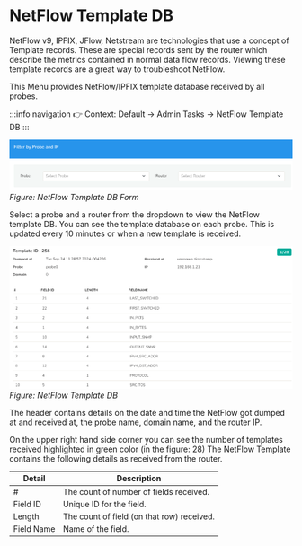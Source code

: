 # NetFlow Template DB

NetFlow v9, IPFIX, JFlow, Netstream are technologies that use a concept
of Template records. These are special records sent by the router which
describe the metrics contained in normal data flow records. Viewing
these template records are a great way to troubleshoot NetFlow. 

This Menu provides NetFlow/IPFIX template database received by all
probes.


:::info navigation
:point_right: Context: Default &rarr; Admin Tasks &rarr; NetFlow Template DB
:::

![](images/netflow_templatedb.png)  
*Figure: NetFlow Template DB Form*

Select a probe and a router from the dropdown to view the NetFlow template DB. You can see the template database on each probe. This is updated every 10 minutes or when a new template is received.

![](images/netflow_templatedb1.png)  
*Figure: NetFlow Template DB*

The header contains details on the date and time the NetFlow got dumped at and received at, the probe name, domain name, and the router IP. 

On the upper right hand side corner you can see the number of templates received highlighted in green color (in the figure: 28)  The NetFlow Template contains the following details as received from the router.

| Detail | Description |
|--------|-------------|
| # | The count of number of fields received. |
| Field ID | Unique ID for the field. |
| Length | The count of field (on that row) received. |
| Field Name | Name of the field. |